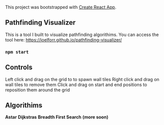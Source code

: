 This project was bootstrapped with [Create React App](https://github.com/facebook/create-react-app).

## Pathfinding Visualizer

This is a tool I built to visualize pathfinding algorithims. You can access the tool here: https://joelforr.github.io/pathfinding-visualizer/

### `npm start`

## Controls
Left click and drag on the grid to to spawn wall tiles
Right click and drag on wall tiles to remove them
Click and drag on start and end positions to reposition them around the grid

## Algorithims
**Astar**
**Dijkstras**
**Breadth First Search**
**(more soon)**

